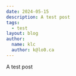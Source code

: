 ```yaml
---
date: 2024-05-15
description: A test post
tags: 
  - test
layout: blog
author: 
  name: klc
  author: k@lo0.ca
---
```

A test post
